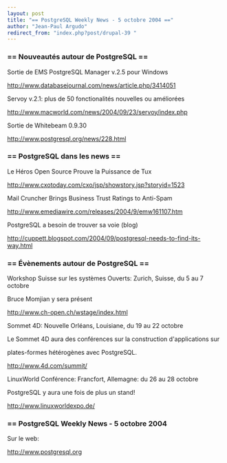```yaml
---
layout: post
title: "== PostgreSQL Weekly News - 5 octobre 2004 =="
author: "Jean-Paul Argudo"
redirect_from: "index.php?post/drupal-39 "
---
```




<h3>== Nouveautés autour de PostgreSQL ==

</h3>

<p>

Sortie de EMS PostgreSQL Manager v.2.5 pour Windows<br />

<a href="http://www.databasejournal.com/news/article.php/3414051">

http://www.databasejournal.com/news/article.php/3414051

</a>

</p>

<p>

Servoy v.2.1: plus de 50 fonctionalités nouvelles ou améliorées<br />

<a href="http://www.macworld.com/news/2004/09/23/servoy/index.php">

http://www.macworld.com/news/2004/09/23/servoy/index.php

</a>

</p>

<p>

Sortie de Whitebeam 0.9.30<br />

<a href="http://www.postgresql.org/news/228.html">

http://www.postgresql.org/news/228.html

</a>

</p>

<h3>

== PostgreSQL dans les news ==

</h3>

<p>

Le Héros Open Source Prouve la Puissance de Tux<br />

<a href="http://www.cxotoday.com/cxo/jsp/showstory.jsp?storyid=1523">

http://www.cxotoday.com/cxo/jsp/showstory.jsp?storyid=1523

</a>

</p>

<p>

Mail Cruncher Brings Business Trust Ratings to Anti-Spam<br />

<a href="http://www.emediawire.com/releases/2004/9/emw161107.htm">

http://www.emediawire.com/releases/2004/9/emw161107.htm

</a>

</p>

<p>

PostgreSQL a besoin de trouver sa voie (blog)

<a href="http://cuppett.blogspot.com/2004/09/postgresql-needs-to-find-its-way.html">

http://cuppett.blogspot.com/2004/09/postgresql-needs-to-find-its-way.html

</a>

</p>

<h3>== Évènements autour de PostgreSQL ==</h3>

<p>

Workshop Suisse sur les systèmes Ouverts: Zurich, Suisse, du 5 au 7 octobre<br />

Bruce Momjian y sera présent<br />

<a href="http://www.ch-open.ch/wstage/index.html">

http://www.ch-open.ch/wstage/index.html

</a>

</p>

<p>

Sommet 4D: Nouvelle Orléans, Louisiane, du 19 au 22 octobre<br />

Le Sommet 4D aura des conférences sur la construction d'applications sur

plates-formes hétérogènes avec PostgreSQL.<br />

<a href="http://www.4d.com/summit/">

http://www.4d.com/summit/

</a>

</p>

<p>

LinuxWorld Conférence: Francfort, Allemagne: du 26 au 28 octobre<br />

PostgreSQL y aura une fois de plus un stand!<br />

<a href="http://www.linuxworldexpo.de/">

http://www.linuxworldexpo.de/

</a>

</p>

<h3>== PostgreSQL Weekly News - 5 octobre 2004</h3>

<p>

Sur le web:<br />

<a href="http://www.postgresql.org">

http://www.postgresql.org

</a>

</p>